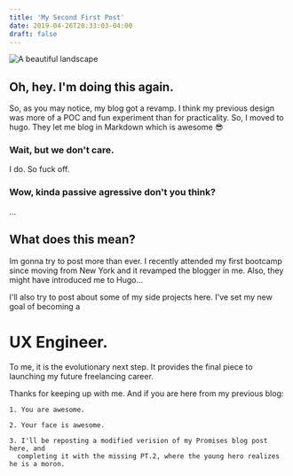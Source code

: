 ```yaml
---
title: 'My Second First Post'
date: 2019-04-26T20:33:03-04:00
draft: false
---
```


![A beautiful landscape](/img/01_hero.jpg)
## Oh, hey. I'm doing this again.

So, as you may notice, my blog got a revamp. I think my previous design was more of a POC and fun experiment than for practicality. So, I moved to hugo. They let me blog in Markdown which is awesome :sunglasses:

### Wait, but we don't care.

I do. So fuck off.

### Wow, kinda passive agressive don't you think?

...

## What does this mean?

Im gonna try to post more than ever. I recently attended my first bootcamp since moving from New York and it revamped the blogger in me. Also, they might have introduced me to Hugo...

I'll also try to post about some of my side projects here. I've set my new goal of becoming a

# UX Engineer.

To me, it is the evolutionary next step. It provides the final piece to launching my future freelancing career.

Thanks for keeping up with me. And if you are here from my previous blog:

    1. You are awesome.

    2. Your face is awesome.

    3. I'll be reposting a modified verision of my Promises blog post here, and
      completing it with the missing PT.2, where the young hero realizes he is a moron.